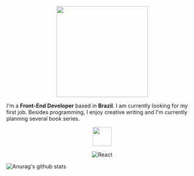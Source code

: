 <p align="center">

<img src="https://i.imgur.com/N26SVi0.png" width="240" />

</p>

I'm a **Front-End Developer** based in **Brazil**. I am currently looking for my first job. Besides programming, I enjoy creative writing and I'm currently planning several book series.

<p align="center">

<img src="https://i.imgur.com/KQ8ZDLa.png" height="50" width="auto"/>

</p>
<p align="center">

<img alt="React" src="https://img.shields.io/badge/-React-45b8d8?style=flat-square&logo=react&logoColor=white" />

</p>

![Anurag's github stats](https://github-readme-stats.vercel.app/api?username=Adriano-js)


